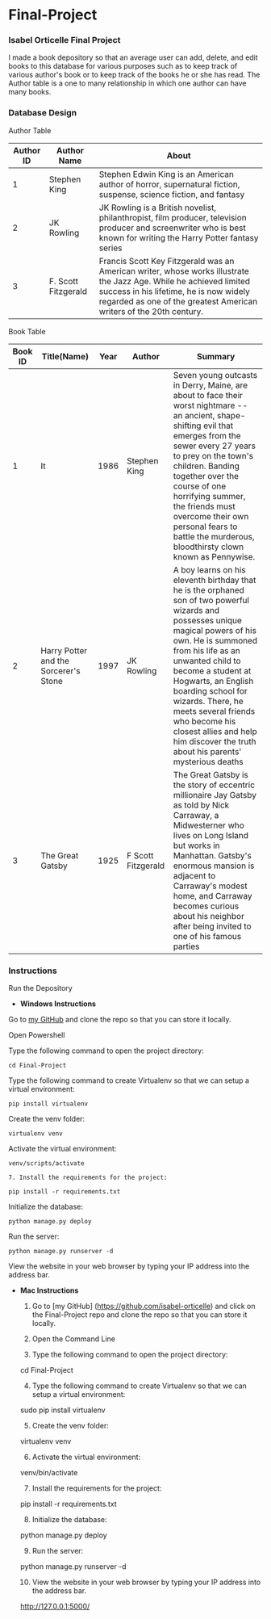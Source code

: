 # Final-Project
### Isabel Orticelle Final Project

I made a book depository so that an average user can add, delete, and edit books to this database for various purposes such as to keep track of various author's book or to keep track of the books he or she has read. The Author table is a one to many relationship in which one author can have many books.

### Database Design
Author Table

Author ID |  Author Name | About
------------|---------------|-------------
1 | Stephen King |Stephen Edwin King is an American author of horror, supernatural fiction, suspense, science fiction, and fantasy
2 | JK Rowling |JK Rowling is a British novelist, philanthropist, film producer, television producer and screenwriter who is best known for writing the Harry Potter fantasy series
3 | F. Scott Fitzgerald | Francis Scott Key Fitzgerald was an American writer, whose works illustrate the Jazz Age. While he achieved limited success in his lifetime, he is now widely regarded as one of the greatest American writers of the 20th century.

Book Table

Book ID | Title(Name) | Year | Author | Summary
---------|-------|-------|------|------------
1 | It | 1986 | Stephen King | Seven young outcasts in Derry, Maine, are about to face their worst nightmare -- an ancient, shape-shifting evil that emerges from the sewer every 27 years to prey on the town's children. Banding together over the course of one horrifying summer, the friends must overcome their own personal fears to battle the murderous, bloodthirsty clown known as Pennywise.
2 | Harry Potter and the Sorcerer's Stone | 1997 | JK Rowling | A boy learns on his eleventh birthday that he is the orphaned son of two powerful wizards and possesses unique magical powers of his own. He is summoned from his life as an unwanted child to become a student at Hogwarts, an English boarding school for wizards. There, he meets several friends who become his closest allies and help him discover the truth about his parents' mysterious deaths
3 | The Great Gatsby| 1925 | F Scott Fitzgerald | The Great Gatsby is the story of eccentric millionaire Jay Gatsby as told by Nick Carraway, a Midwesterner who lives on Long Island but works in Manhattan. Gatsby's enormous mansion is adjacent to Carraway's modest home, and Carraway becomes curious about his neighbor after being invited to one of his famous parties

### Instructions

Run the Depository

- **Windows Instructions**

 Go to [my GitHub](https://github.com/isabel-orticelle/Final-Project) and clone the repo so that you can store it locally.

 Open Powershell

 Type the following command to open the project directory:

    cd Final-Project

 Type the following command to create Virtualenv so that we can setup a virtual environment:

    pip install virtualenv

 Create the venv folder:

    virtualenv venv

 Activate the virtual environment:

    venv/scripts/activate

    7. Install the requirements for the project:

    pip install -r requirements.txt

 Initialize the database:

    python manage.py deploy

 Run the server:

    python manage.py runserver -d

 View the website in your web browser by typing your IP address into the address bar.

- **Mac Instructions**
  1. Go to [my GitHub] (https://github.com/isabel-orticelle) and click on the Final-Project repo and clone the repo so that you can store it locally.

  2. Open the Command Line

  3. Type the following command to open the project directory:

  cd Final-Project

  4. Type the following command to create Virtualenv so that we can setup a virtual environment:

  sudo pip install virtualenv

  5. Create the venv folder:

  virtualenv venv

  6. Activate the virtual environment:

  venv/bin/activate

  7. Install the requirements for the project:

  pip install -r requirements.txt

  8. Initialize the database:

  python manage.py deploy

  9. Run the server:

  python manage.py runserver -d

  10. View the website in your web browser by typing your IP address into the address bar.

  http://127.0.0.1:5000/

